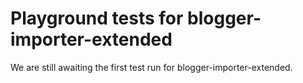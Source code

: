 # Playground tests for blogger-importer-extended
We are still awaiting the first test run for blogger-importer-extended.
